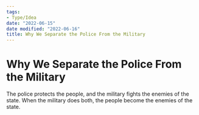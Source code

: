 ```yaml
---
tags:
- Type/Idea
date: "2022-06-15"
date modified: "2022-06-16"
title: Why We Separate the Police From the Military
---
```


# Why We Separate the Police From the Military
The police protects the people, and the military fights the enemies of the state. When the military does both, the people become the enemies of the state.
